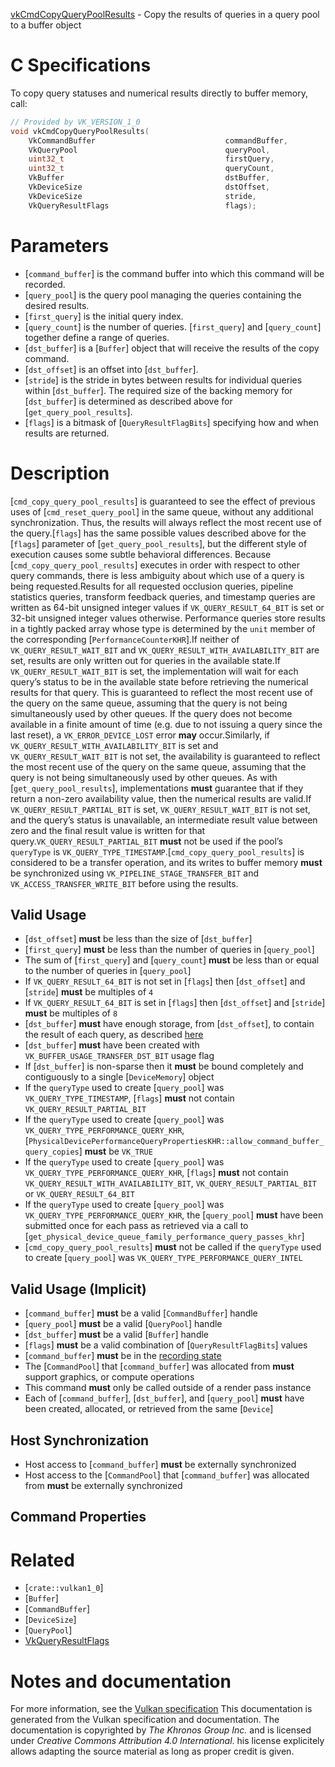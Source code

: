 [vkCmdCopyQueryPoolResults](https://www.khronos.org/registry/vulkan/specs/1.3-extensions/man/html/vkCmdCopyQueryPoolResults.html) - Copy the results of queries in a query pool to a buffer object

# C Specifications
To copy query statuses and numerical results directly to buffer memory,
call:
```c
// Provided by VK_VERSION_1_0
void vkCmdCopyQueryPoolResults(
    VkCommandBuffer                             commandBuffer,
    VkQueryPool                                 queryPool,
    uint32_t                                    firstQuery,
    uint32_t                                    queryCount,
    VkBuffer                                    dstBuffer,
    VkDeviceSize                                dstOffset,
    VkDeviceSize                                stride,
    VkQueryResultFlags                          flags);
```

# Parameters
- [`command_buffer`] is the command buffer into which this command will be recorded.
- [`query_pool`] is the query pool managing the queries containing the desired results.
- [`first_query`] is the initial query index.
- [`query_count`] is the number of queries. [`first_query`] and [`query_count`] together define a range of queries.
- [`dst_buffer`] is a [`Buffer`] object that will receive the results of the copy command.
- [`dst_offset`] is an offset into [`dst_buffer`].
- [`stride`] is the stride in bytes between results for individual queries within [`dst_buffer`]. The required size of the backing memory for [`dst_buffer`] is determined as described above for [`get_query_pool_results`].
- [`flags`] is a bitmask of [`QueryResultFlagBits`] specifying how and when results are returned.

# Description
[`cmd_copy_query_pool_results`] is guaranteed to see the effect of previous
uses of [`cmd_reset_query_pool`] in the same queue, without any additional
synchronization.
Thus, the results will always reflect the most recent use of the query.[`flags`] has the same possible values described above for the [`flags`]
parameter of [`get_query_pool_results`], but the different style of
execution causes some subtle behavioral differences.
Because [`cmd_copy_query_pool_results`] executes in order with respect to
other query commands, there is less ambiguity about which use of a query is
being requested.Results for all requested occlusion queries, pipeline statistics queries,
transform feedback queries,
and timestamp queries are written as 64-bit unsigned integer values if
`VK_QUERY_RESULT_64_BIT` is set or 32-bit unsigned integer values
otherwise.
Performance queries store results in a tightly packed array whose type is
determined by the `unit` member of the corresponding
[`PerformanceCounterKHR`].If neither of `VK_QUERY_RESULT_WAIT_BIT` and
`VK_QUERY_RESULT_WITH_AVAILABILITY_BIT` are set, results are only
written out for queries in the available state.If `VK_QUERY_RESULT_WAIT_BIT` is set, the implementation will wait for
each query’s status to be in the available state before retrieving the
numerical results for that query.
This is guaranteed to reflect the most recent use of the query on the same
queue, assuming that the query is not being simultaneously used by other
queues.
If the query does not become available in a finite amount of time (e.g. due
to not issuing a query since the last reset), a `VK_ERROR_DEVICE_LOST`
error  **may**  occur.Similarly, if `VK_QUERY_RESULT_WITH_AVAILABILITY_BIT` is set and
`VK_QUERY_RESULT_WAIT_BIT` is not set, the availability is guaranteed to
reflect the most recent use of the query on the same queue, assuming that
the query is not being simultaneously used by other queues.
As with [`get_query_pool_results`], implementations  **must**  guarantee that if
they return a non-zero availability value, then the numerical results are
valid.If `VK_QUERY_RESULT_PARTIAL_BIT` is set, `VK_QUERY_RESULT_WAIT_BIT`
is not set, and the query’s status is unavailable, an intermediate result
value between zero and the final result value is written for that query.`VK_QUERY_RESULT_PARTIAL_BIT` **must**  not be used if the pool’s
`queryType` is `VK_QUERY_TYPE_TIMESTAMP`.[`cmd_copy_query_pool_results`] is considered to be a transfer operation,
and its writes to buffer memory  **must**  be synchronized using
`VK_PIPELINE_STAGE_TRANSFER_BIT` and `VK_ACCESS_TRANSFER_WRITE_BIT`
before using the results.
## Valid Usage
-  [`dst_offset`] **must**  be less than the size of [`dst_buffer`]
-  [`first_query`] **must**  be less than the number of queries in [`query_pool`]
-    The sum of [`first_query`] and [`query_count`] **must**  be less than or equal to the number of queries in [`query_pool`]
-    If `VK_QUERY_RESULT_64_BIT` is not set in [`flags`] then [`dst_offset`] and [`stride`] **must**  be multiples of `4`
-    If `VK_QUERY_RESULT_64_BIT` is set in [`flags`] then [`dst_offset`] and [`stride`] **must**  be multiples of `8`
-  [`dst_buffer`] **must**  have enough storage, from [`dst_offset`], to contain the result of each query, as described [here](https://www.khronos.org/registry/vulkan/specs/1.3-extensions/html/vkspec.html#queries-operation-memorylayout)
-  [`dst_buffer`] **must**  have been created with `VK_BUFFER_USAGE_TRANSFER_DST_BIT` usage flag
-    If [`dst_buffer`] is non-sparse then it  **must**  be bound completely and contiguously to a single [`DeviceMemory`] object
-    If the `queryType` used to create [`query_pool`] was `VK_QUERY_TYPE_TIMESTAMP`, [`flags`] **must**  not contain `VK_QUERY_RESULT_PARTIAL_BIT`
-    If the `queryType` used to create [`query_pool`] was `VK_QUERY_TYPE_PERFORMANCE_QUERY_KHR`, [`PhysicalDevicePerformanceQueryPropertiesKHR::allow_command_buffer_query_copies`] **must**  be `VK_TRUE`
-    If the `queryType` used to create [`query_pool`] was `VK_QUERY_TYPE_PERFORMANCE_QUERY_KHR`, [`flags`] **must**  not contain `VK_QUERY_RESULT_WITH_AVAILABILITY_BIT`, `VK_QUERY_RESULT_PARTIAL_BIT` or `VK_QUERY_RESULT_64_BIT`
-    If the `queryType` used to create [`query_pool`] was `VK_QUERY_TYPE_PERFORMANCE_QUERY_KHR`, the [`query_pool`] **must**  have been submitted once for each pass as retrieved via a call to [`get_physical_device_queue_family_performance_query_passes_khr`]
-  [`cmd_copy_query_pool_results`] **must**  not be called if the `queryType` used to create [`query_pool`] was `VK_QUERY_TYPE_PERFORMANCE_QUERY_INTEL`

## Valid Usage (Implicit)
-  [`command_buffer`] **must**  be a valid [`CommandBuffer`] handle
-  [`query_pool`] **must**  be a valid [`QueryPool`] handle
-  [`dst_buffer`] **must**  be a valid [`Buffer`] handle
-  [`flags`] **must**  be a valid combination of [`QueryResultFlagBits`] values
-  [`command_buffer`] **must**  be in the [recording state]()
-    The [`CommandPool`] that [`command_buffer`] was allocated from  **must**  support graphics, or compute operations
-    This command  **must**  only be called outside of a render pass instance
-    Each of [`command_buffer`], [`dst_buffer`], and [`query_pool`] **must**  have been created, allocated, or retrieved from the same [`Device`]

## Host Synchronization
- Host access to [`command_buffer`] **must**  be externally synchronized
- Host access to the [`CommandPool`] that [`command_buffer`] was allocated from  **must**  be externally synchronized

## Command Properties

# Related
- [`crate::vulkan1_0`]
- [`Buffer`]
- [`CommandBuffer`]
- [`DeviceSize`]
- [`QueryPool`]
- [VkQueryResultFlags]()

# Notes and documentation
For more information, see the [Vulkan specification](https://www.khronos.org/registry/vulkan/specs/1.3-extensions/html/vkspec.html)
This documentation is generated from the Vulkan specification and documentation.
The documentation is copyrighted by *The Khronos Group Inc.* and is licensed under *Creative Commons Attribution 4.0 International*.
his license explicitely allows adapting the source material as long as proper credit is given.
        